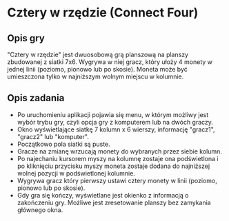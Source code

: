 # Cztery w rzędzie (Connect Four)

## Opis gry
"Cztery w rzędzie" jest dwuosobową grą planszową na planszy zbudowanej z siatki 7x6.
Wygrywa w niej gracz, który ułoży 4 monety w jednej linii (poziomo, pionowo lub po skosie).
Moneta może być umieszczona tylko w najniższym wolnym miejscu w kolumnie.

## Opis zadania
- Po uruchomieniu aplikacji pojawia się menu, w którym możliwy jest wybór
    trybu gry, czyli opcja gry z komputerem lub na dwóch graczy.
- Okno wyświetlające siatkę 7 kolumn x 6 wierszy, informację "gracz1", "gracz2"
    lub "komputer".
- Początkowo pola siatki są puste.
- Gracze na zmianę wrzucają monety do wybranych przez siebie kolumn.
- Po najechaniu kursorem myszy na kolumnę zostaje ona podświetlona i po kliknięciu
    przycisku myszy moneta zostaje dodana do najniższej wolnej pozycji
    w podświetlonej kolumnie.
- Wygrywa gracz który pierwszy ustawi cztery monety w linii (poziomo, pionowo
    lub po skosie).
- Gdy gra się kończy, wyświetlane jest okienko z informacją o zakończeniu gry.
    Możliwe jest zresetowanie planszy bez zamykania głównego okna.
